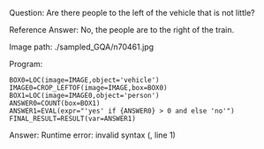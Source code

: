 Question: Are there people to the left of the vehicle that is not little?

Reference Answer: No, the people are to the right of the train.

Image path: ./sampled_GQA/n70461.jpg

Program:

```
BOX0=LOC(image=IMAGE,object='vehicle')
IMAGE0=CROP_LEFTOF(image=IMAGE,box=BOX0)
BOX1=LOC(image=IMAGE0,object='person')
ANSWER0=COUNT(box=BOX1)
ANSWER1=EVAL(expr="'yes' if {ANSWER0} > 0 and else 'no'")
FINAL_RESULT=RESULT(var=ANSWER1)
```
Answer: Runtime error: invalid syntax (<string>, line 1)

